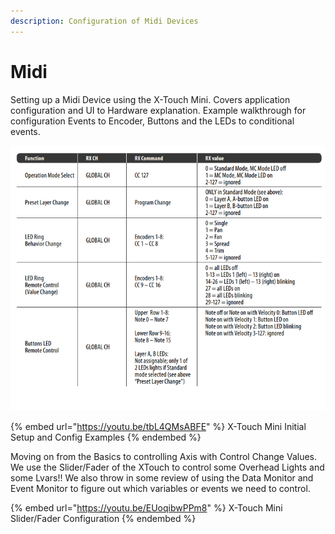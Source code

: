 ```yaml
---
description: Configuration of Midi Devices
---
```


# Midi

Setting up a Midi Device using the X-Touch Mini.  Covers application configuration and UI to Hardware explanation.  Example walkthrough for configuration Events to Encoder, Buttons and the LEDs to conditional events.

![](../../.gitbook/assets/image.png)

{% embed url="https://youtu.be/tbL4QMsABFE" %}
X-Touch Mini Initial Setup and Config Examples
{% endembed %}

Moving on from the Basics to controlling Axis with Control Change Values.  We use the Slider/Fader of the XTouch to control some Overhead Lights and some Lvars!!  We also throw in some review of using the Data Monitor and Event Monitor to figure out which variables or events we need to control.

{% embed url="https://youtu.be/EUoqibwPPm8" %}
X-Touch Mini Slider/Fader Configuration
{% endembed %}
